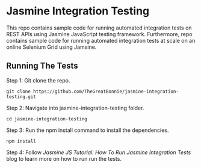 # Jasmine Integration Testing
This repo contains sample code for running automated integration tests on REST APIs using Jasmine JavaScript testing framework.
Furthermore, repo contains sample code for running automated integration tests at scale on an online Selenium Grid using Jamsine.

## Running The Tests
Step 1: Git clone the repo.
```
git clone https://github.com/TheGreatBonnie/jasmine-integration-testing.git
```

Step 2: Navigate into jasmine-integration-testing folder.
```
cd jasmine-integration-testing
```

Step 3: Run the npm install command to install the dependencies.
```
npm install
```
Step 4: Follow *Jasmine JS Tutorial: How To Run Jasmine Integration Tests* blog to learn more on how to run run the tests.
